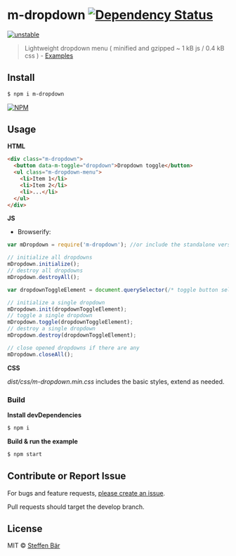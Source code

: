 # m-dropdown [![Dependency Status][daviddm-url]][daviddm-image]

[![unstable](http://badges.github.io/stability-badges/dist/unstable.svg)](http://github.com/badges/stability-badges)

> Lightweight dropdown menu ( minified and gzipped ~ 1 kB js / 0.4 kB css ) - [Examples](http://stbaer.github.io/m-dropdown/)

## Install

```sh
$ npm i m-dropdown
```
[![NPM](https://nodei.co/npm/m-dropdown.png?downloads=true)](https://nodei.co/npm/m-dropdown/)

## Usage

**HTML**

```html
<div class="m-dropdown">
  <button data-m-toggle="dropdown">Dropdown toggle</button>
  <ul class="m-dropdown-menu">
    <li>Item 1</li>
    <li>Item 2</li>
    <li>...</li>
  </ul>
</div>
```

**JS**

- Browserify:

```js
var mDropdown = require('m-dropdown'); //or include the standalone version from the dist folder

// initialize all dropdowns
mDropdown.initialize();
// destroy all dropdowns
mDropdown.destroyAll();

var dropdownToggleElement = document.querySelector(/* toggle button selector */);

// initialize a single dropdown
mDropdown.init(dropdownToggleElement);
// toggle a single dropdown
mDropdown.toggle(dropdownToggleElement);
// destroy a single dropdown
mDropdown.destroy(dropdownToggleElement);

// close opened dropdowns if there are any
mDropdown.closeAll();
```
**CSS**

 *dist/css/m-dropdown.min.css* includes the basic styles, extend as needed.

### Build

**Install devDependencies**
```sh
$ npm i
```

**Build & run the example**
```sh
$ npm start
```

## Contribute or Report Issue
For bugs and feature requests, [please create an issue][issue-url].

Pull requests should target the develop branch.

## License

MIT © [Steffen Bär](https://github.com/stbaer)

[issue-url]: https://github.com/stbaer/m-dropdown/issues
[daviddm-url]: https://david-dm.org/stbaer/m-dropdown.svg?theme=shields.io
[daviddm-image]: https://david-dm.org/stbaer/m-dropdown
